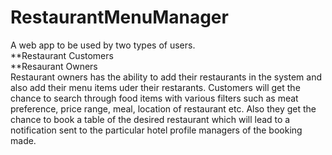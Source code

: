 # RestaurantMenuManager
A web app to be used by two types of users.  
          **Restaurant Customers  
          **Resaurant Owners  
Restaurant owners has the ability to add their restaurants in the system and also add their menu items uder their restarants. 
Customers will get the chance to search through food items with various filters such as meat preference, price range, meal, location of restaurant etc.
Also they get the chance to book a table of the desired restaurant which will lead to a notification sent to the particular hotel profile managers of the booking made.
